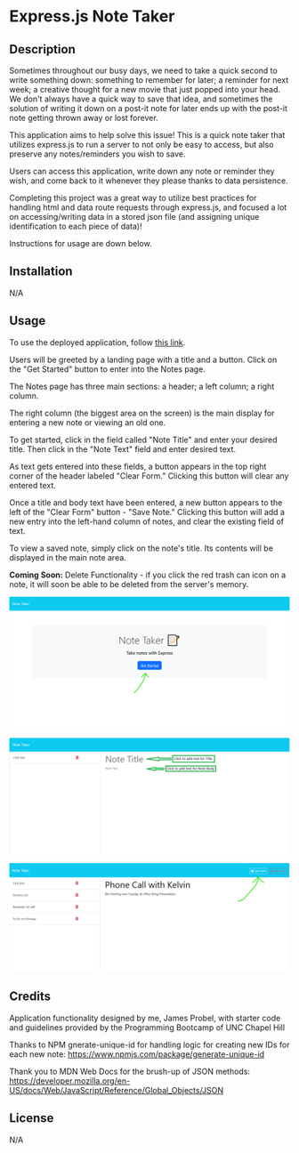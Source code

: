 # Express.js Note Taker

## Description

Sometimes throughout our busy days, we need to take a quick second to write something down: something to remember for later; a reminder for next week; a creative thought for a new movie that just popped into your head. We don't always have a quick way to save that idea, and sometimes the solution of writing it down on a post-it note for later ends up with the post-it note getting thrown away or lost forever.

This application aims to help solve this issue! This is a quick note taker that utilizes express.js to run a server to not only be easy to access, but also preserve any notes/reminders you wish to save.

Users can access this application, write down any note or reminder they wish, and come back to it whenever they please thanks to data persistence.

Completing this project was a great way to utilize best practices for handling html and data route requests through express.js, and focused a lot on accessing/writing data in a stored json file (and assigning unique identification to each piece of data)!

Instructions for usage are down below.

## Installation

N/A

## Usage

To use the deployed application, follow [this link](https://youtube.com).

Users will be greeted by a landing page with a title and a button. Click on the "Get Started" button to enter into the Notes page.

The Notes page has three main sections: a header; a left column; a right column.

The right column (the biggest area on the screen) is the main display for entering a new note or viewing an old one. 

To get started, click in the field called "Note Title" and enter your desired title. Then click in the "Note Text" field and enter desired text.

As text gets entered into these fields, a button appears in the top right corner of the header labeled "Clear Form." Clicking this button will clear any entered text.

Once a title and body text have been entered, a new button appears to the left of the "Clear Form" button - "Save Note." Clicking this button will add a new entry into the left-hand column of notes, and clear the existing field of text.

To view a saved note, simply click on the note's title. Its contents will be displayed in the main note area.

**Coming Soon:** Delete Functionality - if you click the red trash can icon on a note, it will soon be able to be deleted from the server's memory.

![screenshot1](./assets/images/screenshot1.png)

![screenshot2](./assets/images/screenshot2.png)

![screenshot3](./assets/images/screenshot3.png)
    

## Credits

Application functionality designed by me, James Probel, with starter code and guidelines provided by the Programming Bootcamp of UNC Chapel Hill

Thanks to NPM gnerate-unique-id for handling logic for creating new IDs for each new note:
https://www.npmjs.com/package/generate-unique-id

Thank you to MDN Web Docs for the brush-up of JSON methods:
https://developer.mozilla.org/en-US/docs/Web/JavaScript/Reference/Global_Objects/JSON



## License

N/A
